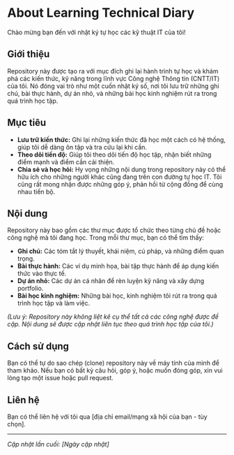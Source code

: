 # About Learning Technical Diary

Chào mừng bạn đến với nhật ký tự học các kỹ thuật IT của tôi!

## Giới thiệu

Repository này được tạo ra với mục đích ghi lại hành trình tự học và khám phá các kiến thức, kỹ năng trong lĩnh vực Công nghệ Thông tin (CNTT/IT) của tôi. Nó đóng vai trò như một cuốn nhật ký số, nơi tôi lưu trữ những ghi chú, bài thực hành, dự án nhỏ, và những bài học kinh nghiệm rút ra trong quá trình học tập.

## Mục tiêu

*   **Lưu trữ kiến thức:** Ghi lại những kiến thức đã học một cách có hệ thống, giúp tôi dễ dàng ôn tập và tra cứu lại khi cần.
*   **Theo dõi tiến độ:** Giúp tôi theo dõi tiến độ học tập, nhận biết những điểm mạnh và điểm cần cải thiện.
*   **Chia sẻ và học hỏi:** Hy vọng những nội dung trong repository này có thể hữu ích cho những người khác cũng đang trên con đường tự học IT. Tôi cũng rất mong nhận được những góp ý, phản hồi từ cộng đồng để cùng nhau tiến bộ.
 
## Nội dung

Repository này bao gồm các thư mục được tổ chức theo từng chủ đề hoặc công nghệ mà tôi đang học. Trong mỗi thư mục, bạn có thể tìm thấy:

*   **Ghi chú:** Các tóm tắt lý thuyết, khái niệm, cú pháp, và những điểm quan trọng.
*   **Bài thực hành:** Các ví dụ minh họa, bài tập thực hành để áp dụng kiến thức vào thực tế.
*   **Dự án nhỏ:** Các dự án cá nhân để rèn luyện kỹ năng và xây dựng portfolio.
*   **Bài học kinh nghiệm:** Những bài học, kinh nghiệm tôi rút ra trong quá trình học tập và làm việc.

*(Lưu ý: Repository này không liệt kê cụ thể tất cả các công nghệ được đề cập. Nội dung sẽ được cập nhật liên tục theo quá trình học tập của tôi.)*

## Cách sử dụng

Bạn có thể tự do sao chép (clone) repository này về máy tính của mình để tham khảo. Nếu bạn có bất kỳ câu hỏi, góp ý, hoặc muốn đóng góp, xin vui lòng tạo một issue hoặc pull request.

## Liên hệ

Bạn có thể liên hệ với tôi qua [địa chỉ email/mạng xã hội của bạn - tùy chọn].

---

*Cập nhật lần cuối: [Ngày cập nhật]*